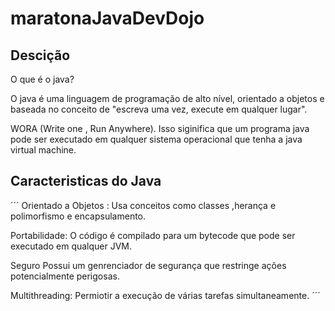 # maratonaJavaDevDojo

## Descição
O que é o java?

O java é uma linguagem de programação de alto nível, orientado a objetos e baseada no conceito de "escreva uma vez, execute em qualquer lugar".

WORA (Write one , Run Anywhere). Isso siginifica que um programa java pode ser executado em qualquer sistema operacional que tenha a java virtual machine.


## Caracteristicas do Java
´´´
Orientado a Objetos : Usa conceitos como classes ,herança e polimorfismo e encapsulamento.

Portabilidade: O código é compilado para um bytecode que pode ser executado em qualquer JVM.

Seguro Possui um genrenciador de segurança que restringe ações potencialmente perigosas.

Multithreading: Permiotir a execução de várias tarefas simultaneamente.
´´´
